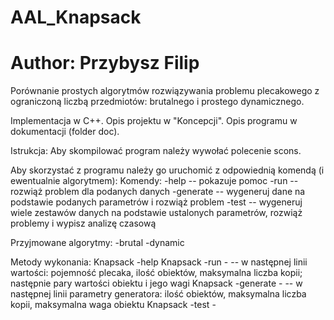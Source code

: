 # AAL_Knapsack
# Author: Przybysz Filip

Porównanie prostych algorytmów rozwiązywania problemu plecakowego z ograniczoną liczbą przedmiotów: brutalnego i prostego dynamicznego.

Implementacja w C++.
Opis projektu w "Koncepcji".
Opis programu w dokumentacji (folder doc).


Istrukcja:
Aby skompilować program należy wywołać polecenie scons.

Aby skorzystać z programu należy go uruchomić z odpowiednią komendą (i ewentualnie algorytmem):
Komendy:
-help -- pokazuje pomoc
-run -- rozwiąż problem dla podanych danych
-generate -- wygeneruj dane na podstawie podanych parametrów i rozwiąż problem
-test -- wygeneruj wiele zestawów danych na podstawie ustalonych parametrów, rozwiąż problemy i wypisz analizę czasową

Przyjmowane algorytmy:
-brutal
-dynamic

Metody wykonania:
Knapsack -help
Knapsack -run -<algorithm> -- w następnej linii wartości: pojemność plecaka, ilość obiektów, maksymalna liczba kopii; następnie pary wartości obiektu i jego wagi
Knapsack -generate -<algorithm> -- w następnej linii parametry generatora: ilość obiektów, maksymalna liczba kopii, maksymalna waga obiektu
Knapsack -test -<algorithm>

